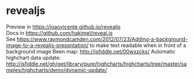 # revealjs
Preview in https://joaovicente.github.io/revealjs<br>
Docs in https://github.com/hakimel/reveal.js<br>
See https://www.raymondcamden.com/2012/07/23/Adding-a-background-image-to-a-revealjs-presentation/ to make text readable when in front of a background image
Been map: http://jsfiddle.net/00wxzckx/
Automatic highchart data update: http://jsfiddle.net/gh/get/library/pure/highcharts/highcharts/tree/master/samples/highcharts/demo/dynamic-update/
